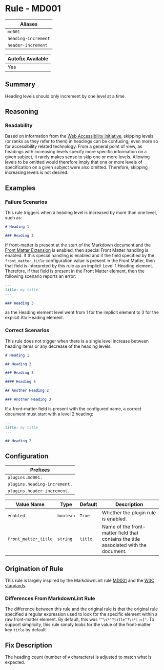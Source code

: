 # Rule - MD001

| Aliases |
| --- |
| `md001` |
| `heading-increment` |
| `header-increment` |

| Autofix Available |
| --- |
| Yes |

## Summary

Heading levels should only increment by one level at a time.

## Reasoning

### Readability

Based on information from the
[Web Accessibility  Initiative](https://www.w3.org/WAI/tutorials/page-structure/headings/),
skipping levels (or ranks as they refer to them) in headings can be confusing, even more so
for accessibility related technology.  From a general point of view, as headings with
increasing levels specify more specific information on a given subject, it rarely makes
sense to skip one or more levels.  Allowing levels to be omitted would therefore imply
that one or more levels of specification on a given subject were also omitted.  Therefore,
skipping increasing levels is not desired.

## Examples

### Failure Scenarios

This rule triggers when a heading level is increased by more than one level, such as:

```Markdown
# Heading 1

### Heading 3
```

If front-matter is present at the start of the Markdown document and
the
[Front Matter Extension](https://github.com/jackdewinter/pymarkdown/blob/main/docs/extensions/front-matter.md)
is enabled, then special Front Matter handling is enabled. If this
special handling is enabled and if the field specified by the `front_matter_title`
configuration value is present in the Front Matter, then that field
is interpreted by this rule as an implicit Level 1 Heading element.
Therefore, if that field is present in the Front Matter element,
then the following scenario reports an error:

```Markdown
---
title: my title
---

### Heading 3
```

as the Heading element level went from 1 for the implicit element
to 3 for the explicit Atx Heading element.

### Correct Scenarios

This rule does not trigger when there is a single level increase between heading items
or any decrease of the heading levels:

```Markdown
# Heading 1

## Heading 2

### Heading 3

#### Heading 4

## Another Heading 2

### Another Heading 3
```

If a front-matter field is present with the configured name, a correct document must
start with a level 2 heading:

```Markdown
---
title: my title
---

## Heading 2
```

## Configuration

| Prefixes |
| --- |
| `plugins.md001.` |
| `plugins.heading-increment.` |
| `plugins.header-increment.` |

| Value Name | Type | Default | Description |
| -- | -- | -- | -- |
| `enabled` | `boolean` | `True` | Whether the plugin rule is enabled. |
| `front_matter_title` | `string` | `title` | Name of the front-matter field that contains the title associated with the document. |

## Origination of Rule

This rule is largely inspired by the MarkdownLint rule
[MD001](https://github.com/DavidAnson/markdownlint/blob/main/doc/Rules.md#md001---heading-levels-should-only-increment-by-one-level-at-a-time)
and the
[W3C standards](https://www.w3.org/WAI/tutorials/page-structure/headings/).

### Differences From MarkdownLint Rule

The difference between this rule and the original rule is that the
original rule specified a regular expression used to look for the
specific element within a raw front-matter element.  By default, this
was `"^\s*"?title"?\s*[:=]"`.  To support simplicity, this rule
simply looks for the value of the front-matter key `title` by default.

## Fix Description

The heading count (number of `#` characters) is adjusted to match what is expected.
